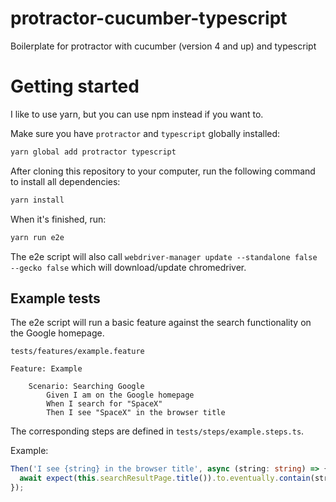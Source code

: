 # protractor-cucumber-typescript
Boilerplate for protractor with cucumber (version 4 and up) and typescript

# Getting started
I like to use yarn, but you can use npm instead if you want to.

Make sure you have `protractor` and `typescript` globally installed:
```bash
yarn global add protractor typescript
```

After cloning this repository to your computer, run the following command to install all dependencies:
```bash
yarn install
```

When it's finished, run:
```bash
yarn run e2e
```

The e2e script will also call `webdriver-manager update --standalone false --gecko false` which will download/update
chromedriver.

## Example tests
The e2e script will run a basic feature against the search functionality on the Google homepage.

`tests/features/example.feature`
```feature
Feature: Example

    Scenario: Searching Google
        Given I am on the Google homepage
        When I search for "SpaceX"
        Then I see "SpaceX" in the browser title

```

The corresponding steps are defined in `tests/steps/example.steps.ts`.

Example:
```ts
Then('I see {string} in the browser title', async (string: string) => {
  await expect(this.searchResultPage.title()).to.eventually.contain(string);
});
```
